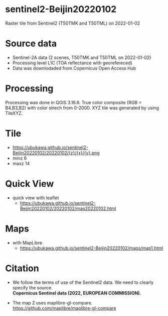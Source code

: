 # sentinel2-Beijin20220102
Raster tile from Sentinel2 (T50TMK and T50TML) on 2022-01-02

# Source data
* Sentinel-2A data (2 scenes, T50TMK and T50TML on 2022-01-02)  
* Processing level L1C (TOA reflectance with georefereced)
* Data was downlodaded from Copernicus Open Access Hub 

# Processing
Processing was done in QGIS 3.16.6.
True color composite (RGB = B4,B3,B2) with color strech from 0-2000.
XYZ tile was generated by using TileXYZ.

# Tile
* https://ubukawa.github.io/sentinel2-Beijin20220102/20220102/{z}/{x}/{y}.png  
* minz 6   
* maxz 14   

# Quick View
* quick view with leaflet
    * https://ubukawa.github.io/sentinel2-Beijin20220102/20220102/map20220102.html

# Maps
* with MapLibre
    * https://ubukawa.github.io/sentinel2-Beijin20220102/maps/map1.html

# Citation
* We follow the terms of use of the Sentinel2 data. We need to clearly specify the source.  
**Copernicus Sentinel data (2022, EUROPEAN COMMISSION).**  
  
* The map 2 uses maplibre-gl-compare. https://github.com/maplibre/maplibre-gl-compare
